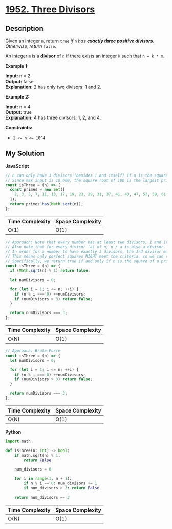 # [1952. Three Divisors](https://leetcode.com/problems/three-divisors)

## Description

Given an integer `n`, return `true` _if_ `n` _has **exactly three positive divisors**. Otherwise, return_ `false`.

An integer `m` is a **divisor** of `n` if there exists an integer `k` such that `n = k * m`.

**Example 1:**

**Input:** n = 2  
**Output:** false  
**Explanation:** 2 has only two divisors: 1 and 2.

**Example 2:**

**Input:** n = 4  
**Output:** true  
**Explanation:** 4 has three divisors: 1, 2, and 4.

**Constraints:**

- `1 <= n <= 10^4`

## My Solution

**JavaScript**

```js
// n can only have 3 divisors (besides 1 and itself) if n is the square of a prime.
// Since max input is 10,000, the square root of 100 is the largest prime we need to work with.
const isThree = (n) => {
  const primes = new Set([
    2, 3, 5, 7, 11, 13, 17, 19, 23, 29, 31, 37, 41, 43, 47, 53, 59, 61, 67, 71, 73, 79, 83, 89, 97, 101,
  ]);
  return primes.has(Math.sqrt(n));
};
```

| Time Complexity | Space Complexity |
| --------------- | ---------------- |
| O(1)            | O(1)             |

```js
// Approach: Note that every number has at least two divisors, 1 and itself.
// Also note that for every divisor (a) of n, n / a is also a divisor.
// In order for a number to have exactly 3 divisors, the 3rd divisor must be paired with itself.
// This means only perfect squares MIGHT meet the criteria, so we can return early if n isn't a square.
// Specifically, we return true if and only if n is the square of a prime number.
const isThree = (n) => {
  if (Math.sqrt(n) % 1) return false;

  let numDivisors = 0;

  for (let i = 1; i <= n; ++i) {
    if (n % i === 0) ++numDivisors;
    if (numDivisors > 3) return false;
  }

  return numDivisors === 3;
};
```

| Time Complexity | Space Complexity |
| --------------- | ---------------- |
| O(N)            | O(1)             |

```js
// Approach: Brute-Force
const isThree = (n) => {
  let numDivisors = 0;

  for (let i = 1; i <= n; ++i) {
    if (n % i === 0) ++numDivisors;
    if (numDivisors > 3) return false;
  }

  return numDivisors === 3;
};
```

| Time Complexity | Space Complexity |
| --------------- | ---------------- |
| O(N)            | O(1)             |

**Python**

```python
import math

def isThree(n: int) -> bool:
    if math.sqrt(n) % 1:
        return False

    num_divisors = 0

    for i in range(1, n + 1):
        if n % i == 0: num_divisors += 1
        if num_divisors > 3: return False

    return num_divisors == 3 
```

| Time Complexity | Space Complexity |
| --------------- | ---------------- |
| O(N)            | O(1)             |